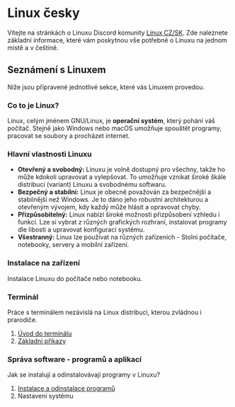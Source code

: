# Linux česky
Vítejte na stránkách o Linuxu Discord komunity [Linux CZ/SK](https://discord.gg/6uwJTRJMMB). Zde naleznete základní informace, které vám poskytnou vše potřebné o Linuxu na jednom místě a v češtině.

## Seznámení s Linuxem
Níže jsou připravené jednotlivé sekce, které vás Linuxem provedou.

### Co to je Linux?
Linux, celým jménem GNU/Linux, je **operační systém**, který pohání váš počítač. Stejně jako Windows nebo macOS umožňuje spouštět programy, pracovat se soubory a procházet internet.

### Hlavní vlastnosti Linuxu
- **Otevřený a svobodný:** Linuxu je volně dostupný pro všechny, takže ho může kdokoli upravovat a vylepšovat. To umožňuje vznikat široké škále distribucí (variant) Linuxu a svobodnému softwaru.
- **Bezpečný a stabilní:** Linux je obecně považován za bezpečnější a stabilnější než Windows. Je to dáno jeho robustní architekturou a otevřeným vývojem, kdy každý může hlásit a opravovat chyby.
- **Přizpůsobitelný:** Linux nabízí široké možnosti přizpůsobení vzhledu i funkcí. Lze si vybrat z různých grafických rozhraní, instalovat programy dle libosti a upravovat konfiguraci systému.
- **Všestranný:** Linux lze používat na různých zařízeních - Stolní počítače, notebooky, servery a mobilní zařízení.

### Instalace na zařízení
Instalace Linuxu do počítače nebo notebooku.

### Terminál
Práce s terminálem nezávislá na Linux distribuci, kterou zvládnou i prarodiče.  
1. [Úvod do terminálu](terminal/uvod-do-terminal.md)  
2. [Základní příkazy](terminal/zakladni-prikazy.md)  

### Správa software - programů a aplikací
Jak se instalují a odinstalovávají programy v Linuxu?
1. [Instalace a odinstalace programů](instalace-a-odinstalace-programu/spravce-balicku.md)
2. Nastavení systému
